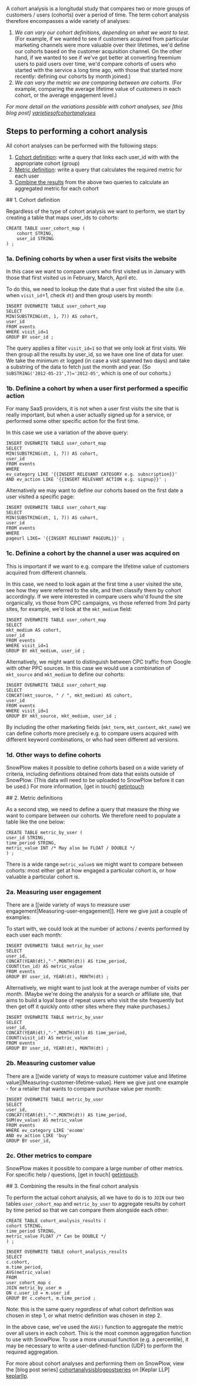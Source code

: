 A cohort analysis is a longitudal study that compares two or more groups of customers / users (cohorts) over a period of time. The term cohort analysis therefore encompasses a wide variety of analyses:

1. *We can vary our cohort definitions, depending on what we want to test*. (For example, if we wanted to see if customers acquired from particular marketing channels were more valuable over their lifetimes, we'd define our cohorts based on the customer acquisition channel. On the other hand, if we wanted to see if we've got better at converting freemium users to paid users over time, we'd compare cohorts of users who started with the service a long time ago, with those that started more recently: defining our cohorts by month joined.) 
2. *We can vary the metric we are comparing between are cohorts*. (For example, comparing the average lifetime value of customers in each cohort, or the average engagement level.)

_For more detail on the variations possible with cohort analyses, see [this blog post] [varietiesofcohortanalyses]_

## Steps to performing a cohort analysis

All cohort analyses can be performed with the following steps:

1. [Cohort definition](#cohortdefinition): write a query that links each user_id with with the appropriate cohort (group)
2. [Metric definition](#metricdefinition): write a query that calculates the required metric for each user
3. [Combine the results](#combinetheresults) from the above two queries to calculate an aggregated metric for each cohort


<a name="cohortdefinition" />
## 1. Cohort definition

Regardless of the type of cohort analysis we want to perform, we start by creating a table that maps user_ids to cohorts:

	CREATE TABLE user_cohort_map (
		cohort STRING,
		user_id STRING
	) ;


### 1a. Defining cohorts by when a user first visits the website

In this case we want to compare users who first visited us in January with those that first visited us in February, March, April etc.

To do this, we need to lookup the date that a user first visited the site (i.e. when `visit_id`=1, check `dt`) and then group users by month:
	
	INSERT OVERWRITE TABLE user_cohort_map
	SELECT
	MIN(SUBSTRING(dt, 1, 7)) AS cohort,
	user_id
	FROM events
	WHERE visit_id=1
	GROUP BY user_id ;

The query applies a filter `visit_id=1` so that we only look at first visits. We then group all the results by user_id, so we have one line of data for user. We take the minimum `dt` logged (in case a visit spanned two days) and take a substring of the data to fetch just the month and year. (So `SUBSTRING('2012-05-23',7)='2012-05'`, which is one of our cohorts.)

### 1b. Definine a cohort by when a user first performed a specific action

For many SaaS providers, it is not when a user first visits the site that is really important, but when a user actually signed up for a service, or performed some other specific action for the first time. 

In this case we use a variation of the above query:

	INSERT OVERWRITE TABLE user_cohort_map
	SELECT
	MIN(SUBSTRING(dt, 1, 7)) AS cohort,
	user_id
	FROM events
	WHERE 
	ev_category LIKE '{{INSERT RELEVANT CATEGORY e.g. subscription}}'
	AND ev_action LIKE '{{INSERT RELEVANT ACTION e.g. signup}}' ; 

Alternatively we may want to define our cohorts based on the first date a user visited a specific page:

	INSERT OVERWRITE TABLE user_cohort_map
	SELECT
	MIN(SUBSTRING(dt, 1, 7)) AS cohort,
	user_id
	FROM events
	WHERE 
	pageurl LIKE= '{{INSERT RELEVANT PAGEURL}}' ; 
	
### 1c. Definine a cohort by the channel a user was acquired on

This is important if we want to e.g. compare the lifetime value of customers acquired from different channels.

In this case, we need to look again at the first time a user visited the site, see how they were referred to the site, and then classify them by cohort accordingly. If we were interested in compare users who'd found the site organically, vs those from CPC campaigns, vs those referred from 3rd party sites, for example, we'd look at the `mkt_medium` field:

	INSERT OVERWRITE TABLE user_cohort_map
	SELECT
	mkt_medium AS cohort,
	user_id
	FROM events
	WHERE visit_id=1
	GROUP BY mkt_medium, user_id ; 

Alternatively, we might want to distinguish between CPC traffic from Google with other PPC sources. In this case we would use a combination of `mkt_source` and `mkt_medium` to define our cohorts:

	INSERT OVERWRITE TABLE user_cohort_map
	SELECT
	CONCAT(mkt_source, " / ", mkt_medium) AS cohort,
	user_id
	FROM events
	WHERE visit_id=1
	GROUP BY mkt_source, mkt_medium, user_id ;

By including the other marketing fields (`mkt_term`, `mkt_content`, `mkt_name`) we can define cohorts more precisely e.g. to compare users acquired with different keyword combinations, or who had seen different ad versions.

### 1d. Other ways to define cohorts

SnowPlow makes it possible to define cohorts based on a wide variety of criteria, including definitions obtained from data that exists outside of SnowPlow. (This data will need to be uploaded to SnowPlow before it can be used.) For more information, [get in touch] [getintouch]


<a name="metricdefinition" />
## 2. Metric definitions

As a second step, we need to define a query that measure the _thing_ we want to compare between our cohorts. We therefore need to populate a table like the one below:

	CREATE TABLE metric_by_user (
	user_id STRING,
	time_period STRING,
	metric_value INT /* May also be FLOAT / DOUBLE */
	) ;

There is a wide range `metric_value`s we might want to compare between cohorts: most either get at how engaged a particular cohort is, or how valuable a particular cohort is. 

### 2a. Measuring user engagement

There are a [[wide variety of ways to measure user engagement|Measuring-user-engagement]]. Here we give just a couple of examples:

To start with, we could look at the number of actions / events performed by each user each month:

	INSERT OVERWRITE TABLE metric_by_user
	SELECT
	user_id,
	CONCAT(YEAR(dt),"-",MONTH(dt)) AS time_period,
	COUNT(txn_id) AS metric_value
	FROM events
	GROUP BY user_id, YEAR(dt), MONTH(dt) ;

Alternatively, we might want to just look at the average number of visits per month. (Maybe we're doing the analysis for a search or affiliate site, that aims to build a loyal base of repeat users who visit the site frequently but then get off it quickly onto other sites where they make purchases.)

	INSERT OVERWRITE TABLE metric_by_user
	SELECT
	user_id,
	CONCAT(YEAR(dt),"-",MONTH(dt)) AS time_period,
	COUNT(visit_id) AS metric_value
	FROM events
	GROUP BY user_id, YEAR(dt), MONTH(dt) ;

### 2b. Measuring customer value

There are a [[wide variety of ways to measure customer value and lifetime value]|Measuring-customer-lifetime-value]. Here we give just one example - for a retailer that wants to compare purchase value per month:

	INSERT OVERWRITE TABLE metric_by_user
	SELECT
	user_id,
	CONCAT(YEAR(dt),"-",MONTH(dt)) AS time_period,
	SUM(ev_value) AS metric_value
	FROM events
	WHERE ev_category LIKE 'ecomm'
	AND ev_action LIKE 'buy'
	GROUP BY user_id,

### 2c. Other metrics to compare

SnowPlow makes it possible to compare a large number of other metrics. For specific help / questions, [get in touch] [getintouch].

<a name="combinetheresults" />
## 3. Combining the results in the final cohort analysis

To perform the actual cohort analysis, all we have to do is to `JOIN` our two tables `user_cohort_map` and `metric_by_user` to aggregate results by cohort by time period so that we can compare them alongside each other:

	CREATE TABLE cohort_analysis_results (
	cohort STRING,
	time_period STRING,
	metric_value FLOAT /* Can be DOUBLE */
	) ;

	INSERT OVERWRITE TABLE cohort_analysis_results
	SELECT
	c.cohort,
	m.time_period,
	AVG(metric_value)
	FROM
	user_cohort_map c
	JOIN metric_by_user m
	ON c.user_id = m.user_id
	GROUP BY c.cohort, m.time_period ;

Note: this is the same query *regardless* of what cohort definition was chosen in step 1, or what metric definition was chosen in step 2.

In the above case, we've used the `AVG()` function to aggregate the metric over all users in each cohort. This is the most common aggregation function to use with SnowPlow. To use a more unusual function (e.g. a percentile), it may be necessary to write a user-defined-function (UDF) to perform the required aggregation.



For more about cohort analyses and performing them on SnowPlow, view the [blog post series] [cohortanalysisblogpostseries] on [Keplar LLP] [keplarllp].


[cohortanalysisblogpostseries]: [http://www.keplarllp.com/blog/2012/05/performing-cohort-analysis-on-web-analytics-data-using-snowplow]
[getintouch]: [mailto:contact@snowplowanalytics.com]
[keplarllp]: [http://www.keplarllp.com]
[varietiesofcohortanalyses]: [http://www.keplarllp.com/blog/2012/05/on-the-wide-variety-of-different-cohort-analyses-possible-with-snowplow]
